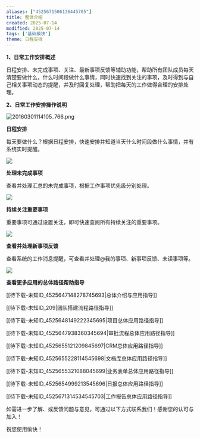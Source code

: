 ```yaml
---
aliases: ["4525671506136445705"]
title: 整体介绍
created: 2025-07-14
modified: 2025-07-14
tags: ['基础模块']
theme: 日程安排
---
```


**1、日常工作安排概述**

日程安排、未完成事项、关注、最新事项反馈等辅助功能，帮助所有团队成员每天清楚要做什么，什么时间段做什么事情，同时快速找到关注的事项，及时得到与自己相关事项动态的提醒，并及时回复处理，帮助把每天的工作做得合理的安排处理。

**2、日常工作安排操作说明**

![](e590d5c532535d892668fa268c7d9d9a.jpg "20160301114105_766.png")

**日程安排**

每天要做什么？根据日程安排，快速安排并知道当天什么时间段做什么事情，并有系统实时提醒。

![](fce17a29992f0f0b2322d05f48ee10e6.jpg)

**处理未完成事项**

查看并处理汇总的未完成事项，根据工作事项优先级分别处理。

![](2d3b42933ea4e818802266efaa9706b6.jpg)

**持续关注重要事项**

重要事项可通过设置关注，即可快速查阅所有持续关注的重要事项。

![](4d8361c6b2b1be5475ff507a6e07f38b.jpg)

**查看并处理新事项反馈**

查看系统的工作消息提醒，可查看并处理@我的事项、新事项反馈、未读事项等。

![](70d34f418ec4bb686cd8fd95e57840d1.jpg)

**查看更多应用的总体路径帮助指导**

[[待下载-未知ID_4525647148278745693|总体介绍与应用指导]]

[[待下载-未知ID_209|团队搭建流程路径指导]]

[[待下载-未知ID_4525648149222345695|项目总体应用路径指导]]

[[待下载-未知ID_4525647938360345694|审批流程总体应用路径指导]]

[[待下载-未知ID_4525655121209845697|CRM总体应用路径指导]]

[[待下载-未知ID_4525655228114545698|文档库总体应用路径指导]]

[[待下载-未知ID_4525655321088045699|业务表单总体应用路径指导]]

[[待下载-未知ID_4525654999213545696|日报总体应用路径指导]]

[[待下载-未知ID_4525671314534545703|工作报告总体应用路径指导]]

如需进一步了解、或反馈问题与意见，可通过以下方式联系我们！感谢您的认可与加入！

祝您使用愉快！